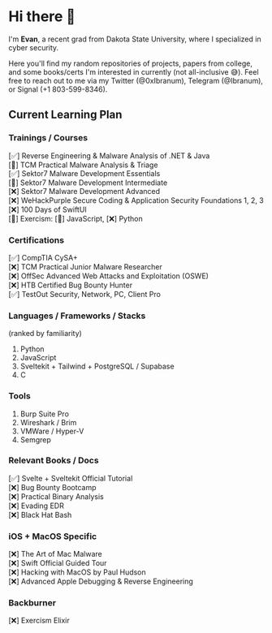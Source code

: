 # Hi there 👋

<!--
**Ibranum/Ibranum** is a ✨ _special_ ✨ repository because its `README.md` (this file) appears on your GitHub profile.

Here are some ideas to get you started:

- 🔭 I’m currently working on ...
- 🌱 I’m currently learning ...
- 👯 I’m looking to collaborate on ...
- 🤔 I’m looking for help with ...
- 💬 Ask me about ...
- 📫 How to reach me: ...
- 😄 Pronouns: ...
- ⚡ Fun fact: ...
-->

I'm <b>Evan</b>, a recent grad from Dakota State University, where I specialized in cyber security.

Here you'll find my random repositories of projects, papers from college, and some books/certs I'm interested in currently (not all-inclusive 😅). Feel free to reach out to me via my Twitter (@0xIbranum), Telegram (@Ibranum), or Signal (+1 803-599-8346).

## Current Learning Plan
### Trainings / Courses
[✅] Reverse Engineering & Malware Analysis of .NET & Java
<br>
[🔄] TCM Practical Malware Analysis & Triage
<br>
[✅] Sektor7 Malware Development Essentials
<br>
[🔄] Sektor7 Malware Development Intermediate
<br>
[❌] Sektor7 Malware Development Advanced
<br>
[❌] WeHackPurple Secure Coding & Application Security Foundations 1, 2, 3
<br>
[❌] 100 Days of SwiftUI
<br>
[🔄] Exercism: [🔄] JavaScript, [❌] Python

### Certifications
[✅] CompTIA CySA+
<br>
[❌] TCM Practical Junior Malware Researcher
<br>
[❌] OffSec Advanced Web Attacks and Exploitation (OSWE)
<br>
[❌] HTB Certified Bug Bounty Hunter
<br>
[✅] TestOut Security, Network, PC, Client Pro

### Languages / Frameworks / Stacks
(ranked by familiarity)
1. Python
2. JavaScript
3. Sveltekit + Tailwind + PostgreSQL / Supabase
5. C

### Tools
1. Burp Suite Pro
2. Wireshark / Brim
3. VMWare / Hyper-V
4. Semgrep

### Relevant Books / Docs
[✅] Svelte + Sveltekit Official Tutorial
<br>
[❌] Bug Bounty Bootcamp
<br>
[❌] Practical Binary Analysis
<br>
[❌] Evading EDR
<br>
[❌] Black Hat Bash

### iOS + MacOS Specific
[❌] The Art of Mac Malware
<br>
[❌] Swift Official Guided Tour
<br>
[❌] Hacking with MacOS by Paul Hudson
<br>
[❌] Advanced Apple Debugging & Reverse Engineering

### Backburner
[❌] Exercism Elixir
